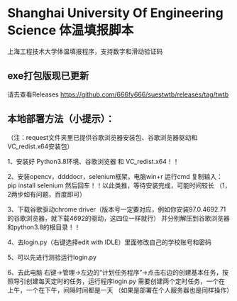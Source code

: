 # Shanghai University Of Engineering Science 体温填报脚本
上海工程技术大学体温填报程序，支持数字和滑动验证码
## exe打包版现已更新
请去查看Releases 
https://github.com/666fy666/suestwtb/releases/tag/twtb
## 本地部署方法（小提示）：
（注：request文件夹里已提供谷歌浏览器安装包、谷歌浏览器驱动和VC_redist.x64安装包）

1、安装好 Python3.8环境、谷歌浏览器 和 VC_redist.x64！！

2、安装opencv，ddddocr，selenium框架，电脑win+r 运行cmd 复制输入：pip install selenium 然后回车！！以此类推，等待安装完成，可能时间较长
（1，2两步如有问题，百度即可）

3、下载谷歌驱动chrome driver（版本号一定要对应，例如你安装97.0.4692.71的谷歌浏览器，就下载4692的驱动，这四位一样就行）
   并分别解压到谷歌浏览器和python3.8的根目录！！ 

4、去login.py（右键选择edit with IDLE）里面修改自己的学校账号和密码

5、可以先进行测验运行login.py 

6、去此电脑 右键->管理->左边的“计划任务程序”->点击右边的创建基本任务，按照导引创建每天定时的任务，运行程序login.py
   需要创建两个定时任务，一个在上午，一个在下午，间隔时间都是一天
  （如果是部署在个人服务器也是同样操作）
